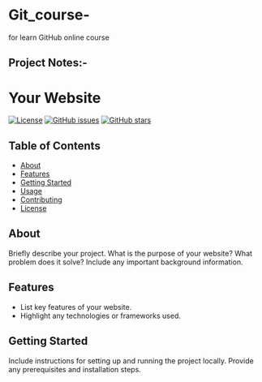 # Git_course-
for learn GitHub online course

## Project Notes:-
# Your Website

[![License](https://img.shields.io/badge/license-MIT-blue.svg)](LICENSE)
[![GitHub issues](https://img.shields.io/github/issues/yourusername/your-website)](https://github.com/yourusername/your-website/issues)
[![GitHub stars](https://img.shields.io/github/stars/yourusername/your-website)](https://github.com/yourusername/your-website/stargazers)

## Table of Contents
- [About](#about)
- [Features](#features)
- [Getting Started](#getting-started)
- [Usage](#usage)
- [Contributing](#contributing)
- [License](#license)

## About
Briefly describe your project. What is the purpose of your website? What problem does it solve? Include any important background information.

## Features
- List key features of your website.
- Highlight any technologies or frameworks used.

## Getting Started
Include instructions for setting up and running the project locally. Provide any prerequisites and installation steps.

```bash



